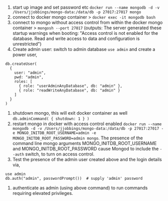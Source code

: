 
1. start up image and set password etc `docker run --name mongodb -d -v /Users/jjobbings/mongo-data:/data/db -p 27017:27017 mongo`
1. connect to docker mongo container > `docker exec -it mongodb bash`
1. connect to mongo without access control from within the docker mongo container  > `mongosh --port 27017` (outputs:  The server generated these startup warnings when booting: "Access control is not enabled for the database. Read and write access to data and configuration is unrestricted")
1. Create admin user: switch to admin database `use admin` and create a power user,
```
db.createUser(
  {
    user: "admin",
    pwd: "admin",
    roles: [
      { role: "userAdminAnyDatabase", db: "admin" },
      { role: "readWriteAnyDatabase", db: "admin" }
    ]
  }
)
```
1. shutdown mongo, this will exit docker container as well `db.adminCommand( { shutdown: 1 } )`
1. restart mongo in docker with access control enabled `docker run --name mongodb -d -v /Users/jjobbings/mongo-data:/data/db -p 27017:27017 -e MONGO_INITDB_ROOT_USERNAME=admin -e MONGO_INITDB_ROOT_PASSWORD=admin mongo`.  The presence of the command line mongo arguments MONGO_INITDB_ROOT_USERNAME and MONGO_INITDB_ROOT_PASSWORD cause Mongod to include the `--auth` switch, to turn on access control.
1. Test the presence of the admin user created above and the login details via,
```
use admin
db.auth("admin", passwordPrompt())  # supply 'admin' password
```
1. authenticate as admin (using above command) to run commands requiring elevated privileges.
